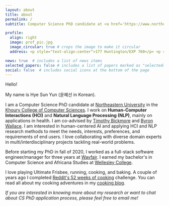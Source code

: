 ```yaml
---
layout: about
title: about
permalink: /
subtitle: Computer Science PhD candidate at <a href='https://www.northeastern.edu/'>Northeastern University</a> (she/her)

profile:
  align: right
  image: prof_pic.jpg
  image_circular: true # crops the image to make it circular
  address: <p style="text-align:center">177 Huntington/EXP 760</p> <p style="text-align:center">Boston, MA</p>

news: true  # includes a list of news items
selected_papers: false # includes a list of papers marked as "selected={true}"
social: false  # includes social icons at the bottom of the page
---
```


Hello!

My name is Hye Sun Yun (윤혜선 in Korean).

I am a Computer Science PhD candidate at [Northeastern University](https://www.northeastern.edu/) in the [Khoury College of Computer Sciences](https://www.khoury.northeastern.edu/).
I work on **Human-Computer Interactions (HCI)** and **Natural Language Processing (NLP)**, mainly on applications in health. I am co-advised by [Timothy Bickmore](https://www.ccs.neu.edu/home/bickmore/) and [Byron Wallace](https://www.byronwallace.com/).
I am interested in human-centered AI and applying HCI and NLP research methods to meet the needs, interests, preferences, and requirements of end users. I love collaborating with diverse domain experts in multi/interdisciplinary projects tackling real-world problems.

Before starting my PhD in fall of 2020, I worked as a full-stack software engineer/manager for three years at [Wayfair](https://www.wayfair.com/).
I earned my bachelor's in Computer Science and Africana Studies at [Wellesley College](https://www.wellesley.edu/).

I love playing Ultimate Frisbee, running, cooking, and baking. A couple of years ago I completed [Reddit's 52 weeks of cooking](https://www.reddit.com/r/52weeksofcooking/) challenge. You can read all about my cooking adventures in my [cooking blog](https://heysonbyeson.wordpress.com/).

*If you are interested in knowing more about my research or want to chat about CS PhD application process, please feel free to email me!*